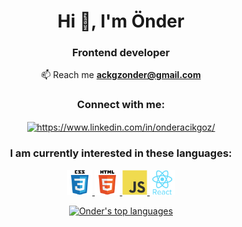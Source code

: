 
<div align="center">
<h1 >Hi 👋, I'm Önder</h1>
<h3 >Frontend developer</h3>

 📫 Reach me **ackgzonder@gmail.com** 

<h3 >Connect with me:</h3>
<p>
<a href="https://www.linkedin.com/in/onderacikgoz/" target="blank"><img align="center" src="https://cdn.jsdelivr.net/npm/simple-icons@3.0.1/icons/linkedin.svg" alt="https://www.linkedin.com/in/onderacikgoz/" height="30" width="40" /></a>
</p>

<h3>I am currently interested in these languages:</h3>
<p> <a href="https://www.w3schools.com/css/" target="_blank"> <img src="https://raw.githubusercontent.com/devicons/devicon/master/icons/css3/css3-original-wordmark.svg" alt="css3" width="40" height="40"/> </a> <a href="https://www.w3.org/html/" target="_blank"> <img src="https://raw.githubusercontent.com/devicons/devicon/master/icons/html5/html5-original-wordmark.svg" alt="html5" width="40" height="40"/> </a> <a href="https://developer.mozilla.org/en-US/docs/Web/JavaScript" target="_blank"> <img src="https://raw.githubusercontent.com/devicons/devicon/master/icons/javascript/javascript-original.svg" alt="javascript" width="40" height="40"/> </a> <a href="https://reactjs.org/" target="_blank"> <img src="https://raw.githubusercontent.com/devicons/devicon/master/icons/react/react-original-wordmark.svg" alt="reactjs" width="40" height="40"/> </a> </p>


[![Onder's top languages](https://github-readme-stats.vercel.app/api/top-langs/?username=ondeer&theme=blue-green)](https://github.com/anuraghazra/github-readme-stats)
</div>
